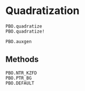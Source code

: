 # Quadratization

```@docs
PBO.quadratize
PBO.quadratize!
```

```@docs
PBO.auxgen
```

## Methods

```@docs
PBO.NTR_KZFD
PBO.PTR_BG
PBO.DEFAULT
```
